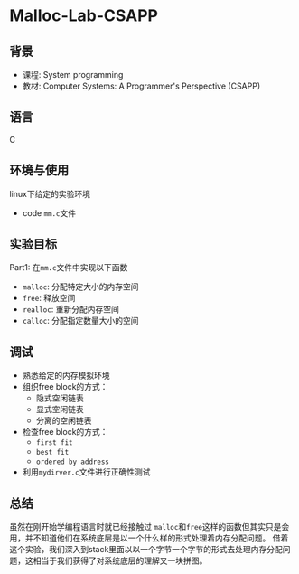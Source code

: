 # Malloc-Lab-CSAPP

## 背景
* 课程: System programming
* 教材: Computer Systems: A Programmer's Perspective (CSAPP)

## 语言
C

## 环境与使用
linux下给定的实验环境
* code `mm.c`文件


## 实验目标
Part1: 在`mm.c`文件中实现以下函数
 * `malloc`: 分配特定大小的内存空间
 * `free`: 释放空间
 * `realloc`: 重新分配内存空间
 * `calloc`: 分配指定数量大小的空间
 
 ## 调试
 * 熟悉给定的内存模拟环境
 * 组织free block的方式：
   * 隐式空闲链表
   * 显式空闲链表
   * 分离的空闲链表
 * 检查free block的方式：
   * `first fit`
   * `best fit`
   * `ordered by address`
  * 利用`mydirver.c`文件进行正确性测试
  
  ## 总结
  虽然在刚开始学编程语言时就已经接触过 `malloc`和`free`这样的函数但其实只是会用，并不知道他们在系统底层是以一个什么样的形式处理着内存分配问题。 借着这个实验，我们深入到stack里面以以一个字节一个字节的形式去处理内存分配问题，这相当于我们获得了对系统底层的理解又一块拼图。
  
  
 
